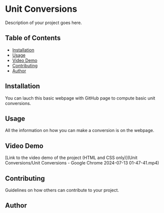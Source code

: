 # Unit Conversions

Description of your project goes here.

## Table of Contents

- [Installation](#installation)
- [Usage](#usage)
- [Video Demo](#video-demo)
- [Contributing](#contributing)
- [Author](#author)


## Installation

You can lauch this basic webpage with GitHub page to compute basic unit conversions.

## Usage

All the information on how you can make a conversion is on the webpage.

## Video Demo

[Link to the video demo of the project (HTML and CSS only)](Unit Conversions/Unit Conversions - Google Chrome 2024-07-13 01-47-41.mp4)

## Contributing

Guidelines on how others can contribute to your project.

## Author
